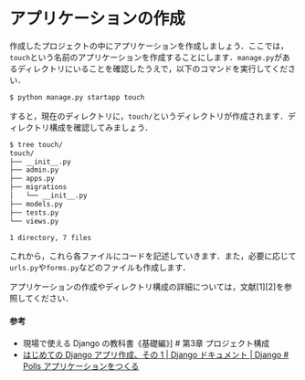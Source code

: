 # アプリケーションの作成

作成したプロジェクトの中にアプリケーションを作成しましょう．ここでは，`touch`という名前のアプリケーションを作成することにします．`manage.py`があるディレクトリにいることを確認したうえで，以下のコマンドを実行してください．

```bash
$ python manage.py startapp touch
```

すると，現在のディレクトリに，`touch/`というディレクトリが作成されます．ディレクトリ構成を確認してみましょう．

```bash
$ tree touch/
touch/
├── __init__.py
├── admin.py
├── apps.py
├── migrations
│   └── __init__.py
├── models.py
├── tests.py
└── views.py

1 directory, 7 files
```

これから，これら各ファイルにコードを記述していきます．また，必要に応じて`urls.py`や`forms.py`などのファイルも作成します．

アプリケーションの作成やディレクトリ構成の詳細については，文献[1][2]を参照してください．

#### 参考
- 現場で使える Django の教科書《基礎編》] # 第3章 プロジェクト構成
- [はじめての Django アプリ作成、その 1 | Django ドキュメント | Django # Polls アプリケーションをつくる](https://docs.djangoproject.com/ja/3.2/intro/tutorial01/#creating-the-polls-app)
